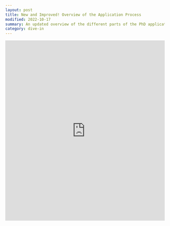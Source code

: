 ```yaml
---
layout: post
title: New and Improved! Overview of the Application Process
modified: 2022-10-17
summary: An updated overview of the different parts of the PhD application, including what fellowships are and why you should apply for them. Presented at DivE In 2022.
category: dive-in
---
```

<style>
.responsive-wrap iframe{ max-width: 100%;}
</style>

<div class="responsive-wrap">
    <iframe src="https://docs.google.com/presentation/d/e/2PACX-1vQqSDw7zQxZyA40cb8hv7NMe4hFaY-HUT2f2qOStB3LjRBRpUfI6dtZGJL29f8xtvC-caVeLEUESFps/embed?start=false&loop=false&delayms=3000" frameborder="0" width="960" height="569" allowfullscreen="true" mozallowfullscreen="true" webkitallowfullscreen="true"></iframe>
<!-- Google embed ends -->
</div>